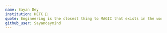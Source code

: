 ```yaml
---
name: Sayan Dey
institution: HETC 🚩 
quote: Engineering is the closest thing to MAGIC that exists in the world
github_user: Sayandeymind
---
```

